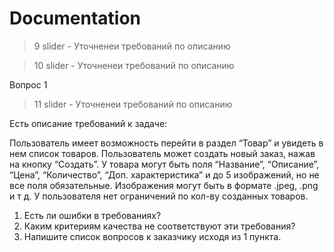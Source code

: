 # Documentation

> 9 slider - Уточненеи требований по описанию

> 10 slider - Уточненеи требований по описанию

Вопрос 1

> 11 slider - Уточненеи требований по описанию

Есть описание требований к задаче:

Пользователь имеет возможность перейти в раздел “Товар” и увидеть в нем список товаров. Пользователь может создать новый заказ, нажав на кнопку “Создать”. У товара могут быть поля “Название”, “Описание”, “Цена”, “Количество”, “Доп. характеристика” и до 5 изображений, но не все поля обязательные. Изображения могут быть в формате .jpeg,
.png и т д. У пользователя нет ограничений по кол-ву созданных товаров.

1)  Есть ли ошибки в требованиях?
2)  Каким критериям качества не соответствуют эти требования? 
3)  Напишите список вопросов к заказчику исходя из 1 пункта.